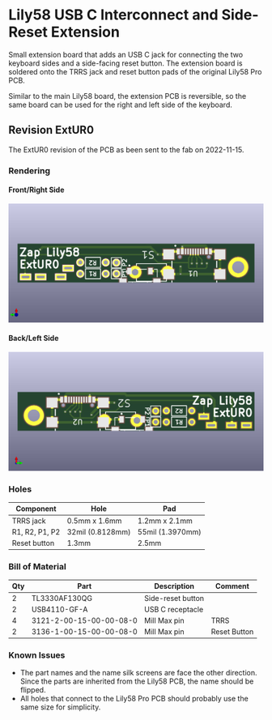 # Lily58 USB C Interconnect and Side-Reset Extension

Small extension board that adds an USB C jack for connecting the two keyboard sides
and a side-facing reset button.
The extension board is soldered onto the TRRS jack and reset button pads of the original Lily58 Pro PCB.

Similar to the main Lily58 board, the extension PCB is reversible,
so the same board can be used for the right and left side of the keyboard.

## Revision ExtUR0

The ExtUR0 revision of the PCB as been sent to the fab on 2022-11-15.

### Rendering

#### Front/Right Side
![Front!](/Lily58_Pro_USB_C_Reset_Ext/revisions/ExtUR0/front.png "Front aka Right Hand Side")

#### Back/Left Side
![Back!](/Lily58_Pro_USB_C_Reset_Ext/revisions/ExtUR0/back.png "Back aka Left Hand Side")

### Holes

| Component | Hole | Pad |
| ----------| ---- | --- |
| TRRS jack | 0.5mm x 1.6mm |1.2mm x 2.1mm|
| R1, R2, P1, P2 | 32mil (0.8128mm) | 55mil (1.3970mm) |
| Reset button | 1.3mm | 2.5mm |

### Bill of Material

| Qty | Part          | Description       | Comment |
| --- | ------------- | ----------------  | --- |
|   2 | TL3330AF130QG | Side-reset button | |
|   2 | USB4110-GF-A  | USB C receptacle  | |
|   4 | 3121-2-00-15-00-00-08-0 | Mill Max pin | TRRS |
|   2 | 3136-1-00-15-00-00-08-0 | Mill Max pin | Reset Button |

### Known Issues

* The part names and the name silk screens are face the other direction. Since the parts are inherited from the Lily58 PCB, the name should be flipped.
* All holes that connect to the Lily58 Pro PCB should probably use the same size for simplicity.
